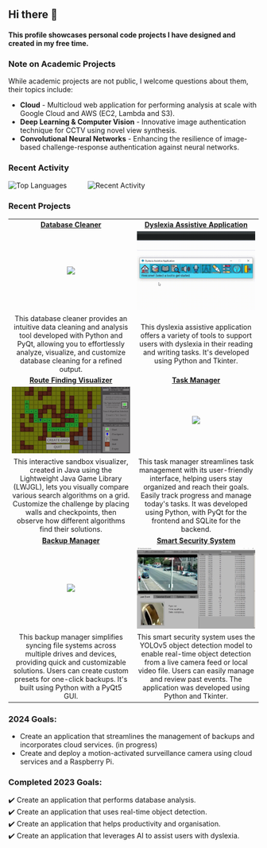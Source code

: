 ## Hi there 👋

#### This profile showcases personal code projects I have designed and created in my free time.

### Note on Academic Projects

While academic projects are not public, I welcome questions about them, their topics include:

- **Cloud** - Multicloud web application for performing analysis at scale with Google Cloud and AWS (EC2, Lambda and S3).
- **Deep Learning & Computer Vision** - Innovative image authentication technique for CCTV using novel view synthesis.
- **Convolutional Neural Networks** - Enhancing the resilience of image-based challenge-response authentication against neural networks.

### Recent Activity

<div style="display: flex; flex-direction: row; gap: 10px; margin-top: 10px;">
    <img src="https://github-readme-stats-git-masterrstaa-rickstaa.vercel.app/api/top-langs/?username=stevenbuttifint&layout=compact&theme=dark&hide_border=true&bg_color=31313A&title_color=fafbfc&langs_count=8&card_width=280%" alt="Top Languages" width="30%">
    <img src="https://github-readme-activity-graph.vercel.app/graph?username=stevenbuttifint&theme=github-compact&area=true&bg_color=31313A&color=fff&custom_title=Recent%20Activity&height=305&hide_border=true" alt="Recent Activity" width="69%">
</div>

### Recent Projects



<table>
  <tr>
    <td align="center" width="50%"><a href="https://github.com/StevenButtifint/database-cleaner"><b>Database Cleaner</b></a>
    </td>
    <td align="center" width="50%"><a href="https://github.com/StevenButtifint/dyslexia-assistive-application"><b>Dyslexia Assistive Application</b></a>
    </td>
  </tr>
  <tr>
    <td align="center" width="50%">
        <img src="https://github.com/stevenbuttifint/database-cleaner/blob/main/demo/analysis_demo.gif?raw=true"/>
    </td>
        <td align="center" width="50%">
        <img src="https://github.com/stevenbuttifint/dyslexia-assistive-application/blob/main/res/demo/demo_1.gif?raw=true"/>
    </td>
  </tr>
  <tr>
    <td align="center" width="50%">This database cleaner provides an intuitive data cleaning and analysis tool developed with Python and PyQt, allowing you to effortlessly analyze, visualize, and customize database cleaning for a refined output.
    </td>
    <td align="center" width="50%">This dyslexia assistive application offers a variety of tools to support users with dyslexia in their reading and writing tasks. It's developed using Python and Tkinter.
    </td>
  </tr>
  <tr>
    <td align="center" width="50%"><a href="https://github.com/StevenButtifint/route-finding-visualizer"><b>Route Finding Visualizer</b></a>
    </td>
    <td align="center" width="50%"><a href="https://github.com/StevenButtifint/task-manager"><b>Task Manager</b></a>
    </td>
  </tr>
  <tr>
    <td align="center" width="50%">
        <img src="https://github.com/stevenbuttifint/route-finding-visualizer/blob/main/src/res/demoVideo.gif?raw=true"/>
    </td>
        <td align="center" width="50%">
        <img src="https://github.com/StevenButtifint/task-manager/blob/main/demo_images/demo_one.gif?raw=true"/>
    </td>
  </tr>
  <tr>
    <td align="center" width="50%">This interactive sandbox visualizer, created in Java using the Lightweight Java Game Library (LWJGL), lets you visually compare various search algorithms on a grid. Customize the challenge by placing walls and checkpoints, then observe how different algorithms find their solutions.
    </td>
    <td align="center" width="50%">This task manager streamlines task management with its user-friendly interface, helping users stay organized and reach their goals. Easily track progress and manage today's tasks. It was developed using Python, with PyQt for the frontend and SQLite for the backend.
    </td>
  </tr>
  <tr>
    <td align="center" width="50%"><a href="https://github.com/StevenButtifint/backup-manager"><b>Backup Manager</b></a>
    </td>
    <td align="center" width="50%"><a href="https://github.com/StevenButtifint/smart-security-system"><b>Smart Security System</b></a>
    </td>
  </tr>
  <tr>
    <td align="center" width="50%">
        <img src="https://github.com/StevenButtifint/backup-manager/blob/main/res/demo/sync_preset_demo.gif?raw=true"/>
    </td>
        <td align="center" width="50%">
        <img src="https://github.com/StevenButtifint/smart-security-system/blob/main/demo/demo.JPG?raw=true"/>
    </td>
  </tr>
  <tr>
    <td align="center" width="50%">This backup manager simplifies syncing file systems across multiple drives and devices, providing quick and customizable solutions. Users can create custom presets for one-click backups. It's built using Python with a PyQt5 GUI.
    </td>
    <td align="center" width="50%">This smart security system uses the YOLOv5 object detection model to enable real-time object detection from a live camera feed or local video file. Users can easily manage and review past events. The application was developed using Python and Tkinter.
    </td>
  </tr>
</table>


### 2024 Goals:
- Create an application that streamlines the management of backups and incorporates cloud services. (in progress)
- Create and deploy a motion-activated surveillance camera using cloud services and a Raspberry Pi.

### Completed 2023 Goals:
:heavy_check_mark: Create an application that performs database analysis. <br>
:heavy_check_mark: Create an application that uses real-time object detection. <br>
:heavy_check_mark: Create an application that helps productivity and organisation. <br>
:heavy_check_mark: Create an application that leverages AI to assist users with dyslexia.

[comment]: <> (references:)
[comment]: <> (badges source: https://github.com/Ileriayo/markdown-badges)
[comment]: <> (Language stats source: https://github.com/anuraghazra/github-readme-stats)
